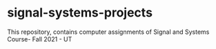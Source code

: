 # signal-systems-projects
This repository, contains computer assignments of Signal and Systems Course- Fall 2021 - UT
